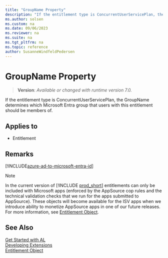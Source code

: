 ```yaml
---
title: "GroupName Property"
description: "If the entitlement type is ConcurrentUserServicePlan, the GroupName determines which Microsoft Entra group that users with this entitlement should be members of."
ms.author: solsen
ms.custom: na
ms.date: 09/06/2023
ms.reviewer: na
ms.suite: na
ms.tgt_pltfrm: na
ms.topic: reference
author: SusanneWindfeldPedersen
---
```

[//]: # (START>DO_NOT_EDIT)
[//]: # (IMPORTANT:Do not edit any of the content between here and the END>DO_NOT_EDIT.)
[//]: # (Any modifications should be made in the .xml files in the ModernDev repo.)
# GroupName Property
> **Version**: _Available or changed with runtime version 7.0._

If the entitlement type is ConcurrentUserServicePlan, the GroupName determines which Microsoft Entra group that users with this entitlement should be members of.

## Applies to
-   Entitlement

[//]: # (IMPORTANT: END>DO_NOT_EDIT)

## Remarks

[!INCLUDE[azure-ad-to-microsoft-entra-id](~/../shared-content/shared/azure-ad-to-microsoft-entra-id.md)]

> [!NOTE]  
> In the current version of [!INCLUDE [prod_short](../../includes/prod_short.md)] entitlements can only be included with Microsoft apps (enforced by the AppSource cop rules and the technical validation checks that we run for the apps submitted to AppSource). These objects will become available for the ISV apps when we introduce ability to monetize AppSource apps in one of our future releases. For more information, see [Entitlement Object](../devenv-entitlement-object.md).

## See Also

[Get Started with AL](../devenv-get-started.md)  
[Developing Extensions](../devenv-dev-overview.md)  
[Entitlement Object](../devenv-entitlement-object.md)  